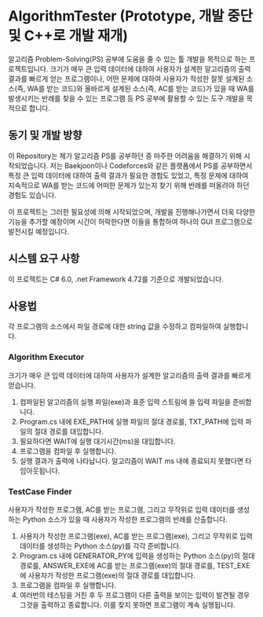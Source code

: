 # AlgorithmTester (Prototype, 개발 중단 및 C++로 개발 재개)
 알고리즘 Problem-Solving(PS) 공부에 도움을 줄 수 있는 툴 개발을 목적으로 하는 프로젝트입니다.
크기가 매우 큰 입력 데이터에 대하여 사용자가 설계한 알고리즘의 출력 결과를 빠르게 얻는 프로그램이나,
어떤 문제에 대하여 사용자가 작성한 잘못 설계된 소스(즉, WA를 받는 코드)와 올바르게 설계된 소스(즉, AC를 받는 코드)가 있을 때
WA를 발생시키는 반례를 찾을 수 있는 프로그램 등 PS 공부에 활용할 수 있는 도구 개발을 목적으로 합니다.

## 동기 및 개발 방향
 이 Repository는 제가 알고리즘 PS를 공부하던 중 마주한 어려움을 해결하기 위해 시작되었습니다.
저는 Baekjoon이나 Codeforces와 같은 플랫폼에서 PS를 공부하면서 특정 큰 입력 데이터에 대하여 출력 결과가 필요한 경험도 있었고,
특정 문제에 대하여 지속적으로 WA를 받는 코드에 어떠한 문제가 있는지 찾기 위해 반례를 떠올려야 하던 경험도 있습니다.

 이 프로젝트는 그러한 필요성에 의해 시작되었으며, 개발을 진행해나가면서 더욱 다양한 기능을 추가할 예정이며
시간이 허락한다면 이들을 통합하여 하나의 GUI 프로그램으로 발전시킬 예정입니다.

## 시스템 요구 사항
 이 프로젝트는 C# 6.0, .net Framework 4.72를 기준으로 개발되었습니다.

## 사용법
 각 프로그램의 소스에서 파일 경로에 대한 string 값을 수정하고 컴파일하여 실행합니다.
 
### Algorithm Executor
크기가 매우 큰 입력 데이터에 대하여 사용자가 설계한 알고리즘의 출력 결과를 빠르게 얻습니다.

1. 컴파일된 알고리즘의 실행 파일(exe)과 표준 입력 스트림에 쓸 입력 파일을 준비합니다.
2. Program.cs 내에 EXE_PATH에 실행 파일의 절대 경로를, TXT_PATH에 입력 파일의 절대 경로를 대입합니다.
3. 필요하다면 WAIT에 실행 대기시간(ms)을 대입합니다.
4. 프로그램을 컴파일 후 실행합니다.
5. 실행 결과가 출력에 나타납니다. 알고리즘이 WAIT ms 내에 종료되지 못했다면 타임아웃됩니다.

### TestCase Finder
사용자가 작성한 프로그램, AC를 받는 프로그램, 그리고 무작위로 입력 데이터를 생성하는 Python 소스가 있을 때
사용자가 작성한 프로그램의 반례를 산출합니다.

1. 사용자가 작성한 프로그램(exe), AC를 받는 프로그램(exe), 그리고 무작위로 입력 데이터를 생성하는 Python 소스(py)를 각각 준비합니다.
2. Program.cs 내에 GENERATOR_PY에 입력을 생성하는 Python 소스(py)의 절대 경로를, ANSWER_EXE에 AC를 받는 프로그램(exe)의 절대 경로를, TEST_EXE에 사용자가 작성한 프로그램(exe)의 절대 경로를 대입합니다.
3. 프로그램을 컴파일 후 실행합니다.
4. 여러번의 테스팅을 거친 후 두 프로그램이 다른 출력을 보이는 입력이 발견될 경우 그것을 출력하고 종료합니다. 이를 찾지 못하면 프로그램이 계속 실행됩니다.
